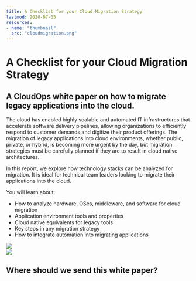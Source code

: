 ```yaml
---
title: A Checklist for your Cloud Migration Strategy
lastmod: 2020-07-05
resources:
- name: "thumbnail"
  src: "cloudmigration.png"
---
```



<div class="landing-page">
    <!-- hero -->
    <div class="hero jumbotron reading-landing jumbotron-fluid">
        <div class="container-fluid">
            <div class="row">
                <div class="col-xl-6 offset-xl-2 col-lg-10 offset-lg-1 col-md-12">
                    <h1 class="display-4">A Checklist for your Cloud Migration Strategy</h1>
                </div>
            </div>
        </div>
    </div>
    <div class="main-content">
        <div class="row">
            <div class="col-xl-4 offset-xl-2 without-bottom-line">
                <div class="workshop-prerequisites">
                    <h2>A CloudOps white paper on how to migrate legacy applications into the cloud.</h2>                             
                    <p>The cloud has enabled highly scalable and automated IT infrastructures that accelerate software delivery pipelines, allowing organizations to efficiently respond to customer demands and digitize their product offerings. The migration of legacy applications into cloud environments, whether public, private, or hybrid, is becoming more urgent by the day, but migration strategies must be carefully planned if they are to result in cloud native architectures.</p>
                    <p>In this report, we explore how technology stacks can be analyzed for migration. It is ideal for technical team leaders looking to migrate their applications into the cloud. </p>
                    <p>You will learn about:</p>
                    <ul class="dashes">
                    <li>How to analyze hardware, OSes, middleware, and software for cloud migration</li>
                    <li>Application environment tools and properties</li>
                    <li>Cloud native equivalents for legacy tools</li>
                    <li>Key steps in any migration strategy</li>
                    <li>How to integrate automation into migrating applications</li>
                    </ul>
                </div>
            </div>
                <div class="col-xl-4 offset-xl-0 white-paper-image">
                <img src="/images/white-papers/cloud-migration-strategy.png">
            </div>
        </div>
            </div>
        </div>
    </div>
    <!-- contact us -->
    <div class="contact-us-card">
        <div class="row">
            <div class="col-xl-8 offset-xl-2 col-lg-10 offset-lg-1 col-md-12 col-sm-12 col-xs-12">
                <img src="/images/single-line-arrows.png">
            </div>
            <div
                class="col-xl-3 offset-xl-3 col-lg-3 offset-lg-1 col-md-10 offset-md-1 col-sm-10 offset-sm-1 col-xs-12">
                <h2>Where should we send this white paper?</h2>
            </div>
            <div
                class="col-xl-5 offset-xl-0 col-lg-6 offset-lg-1 col-md-8 offset-md-2 col-sm-10 offset-sm-1 col-xs-12 general-contact-form">
                <!--[if lte IE 8]>
                <script charset="utf-8" type="text/javascript" src="//js.hsforms.net/forms/v2-legacy.js"></script>
                <![endif]-->
                <script charset="utf-8" type="text/javascript" src="//js.hsforms.net/forms/v2.js"></script>
                <script>
                hbspt.forms.create({
                    portalId: "732832",
                    formId: "76da33b8-aea8-4c32-b1ae-7c8886fabed1"
                });
                </script>
            </div>
        </div>
    </div>
</div>